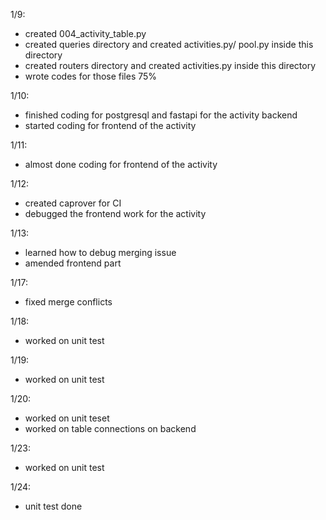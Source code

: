 1/9: 
- created 004_activity_table.py
- created queries directory and created activities.py/ pool.py inside this directory
- created routers directory and created activities.py inside this directory
- wrote codes for those files 75%

1/10:
- finished coding for postgresql and fastapi for the activity backend
- started coding for frontend of the activity

1/11:
- almost done coding for frontend of the activity

1/12:
- created caprover for CI
- debugged the frontend work for the activity

1/13:
- learned how to debug merging issue
- amended frontend part

1/17:
- fixed merge conflicts

1/18:
- worked on unit test

1/19:
- worked on unit test

1/20:
- worked on unit teset
- worked on table connections on backend

1/23:
- worked on unit test

1/24:
- unit test done

